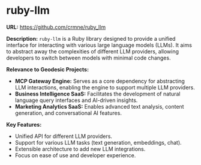 # ruby-llm

**URL:** https://github.com/crmne/ruby_llm


**Description:** `ruby-llm` is a Ruby library designed to provide a unified interface for interacting with various large language models (LLMs). It aims to abstract away the complexities of different LLM providers, allowing developers to switch between models with minimal code changes.

**Relevance to Geodesic Projects:**
- **MCP Gateway Engine:** Serves as a core dependency for abstracting LLM interactions, enabling the engine to support multiple LLM providers.
- **Business Intelligence SaaS:** Facilitates the development of natural language query interfaces and AI-driven insights.
- **Marketing Analytics SaaS:** Enables advanced text analysis, content generation, and conversational AI features.

**Key Features:**
- Unified API for different LLM providers.
- Support for various LLM tasks (text generation, embeddings, chat).
- Extensible architecture to add new LLM integrations.
- Focus on ease of use and developer experience.
